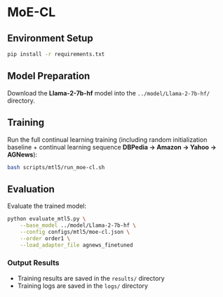 
# MoE-CL

## Environment Setup

```bash
pip install -r requirements.txt
```

## Model Preparation

Download the **Llama-2-7b-hf** model into the `../model/Llama-2-7b-hf/` directory.

## Training

Run the full continual learning training (including random initialization baseline + continual learning sequence **DBPedia → Amazon → Yahoo → AGNews**):

```bash
bash scripts/mtl5/run_moe-cl.sh
```

## Evaluation

Evaluate the trained model:

```bash
python evaluate_mtl5.py \
    --base_model ../model/Llama-2-7b-hf \
    --config configs/mtl5/moe-cl.json \
    --order order1 \
    --load_adapter_file agnews_finetuned
```

### Output Results

* Training results are saved in the `results/` directory
* Training logs are saved in the `logs/` directory

